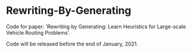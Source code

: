 # Rewriting-By-Generating
Code for paper: 'Rewriting by Generating: Learn Heuristics for Large-scale Vehicle Routing Problems'.

Code will be released before the end of January, 2021.
